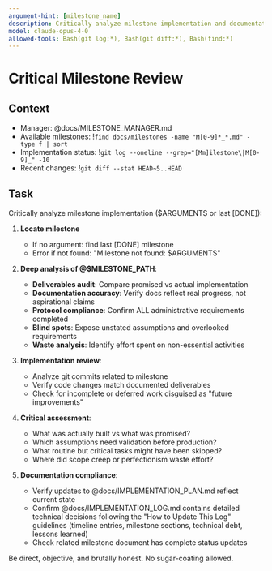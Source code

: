 ```yaml
---
argument-hint: [milestone_name]
description: Critically analyze milestone implementation and documentation
model: claude-opus-4-0
allowed-tools: Bash(git log:*), Bash(git diff:*), Bash(find:*)
---
```


# Critical Milestone Review

## Context
- Manager: @docs/MILESTONE_MANAGER.md
- Available milestones: !`find docs/milestones -name "M[0-9]*_*.md" -type f | sort`
- Implementation status: !`git log --oneline --grep="[Mm]ilestone\|M[0-9]_" -10`
- Recent changes: !`git diff --stat HEAD~5..HEAD`

## Task
Critically analyze milestone implementation ($ARGUMENTS or last [DONE]):

1. **Locate milestone**
   - If no argument: find last [DONE] milestone
   - Error if not found: "Milestone not found: $ARGUMENTS"

2. **Deep analysis of @$MILESTONE_PATH**:
   - **Deliverables audit**: Compare promised vs actual implementation
   - **Documentation accuracy**: Verify docs reflect real progress, not aspirational claims
   - **Protocol compliance**: Confirm ALL administrative requirements completed
   - **Blind spots**: Expose unstated assumptions and overlooked requirements
   - **Waste analysis**: Identify effort spent on non-essential activities

3. **Implementation review**:
   - Analyze git commits related to milestone
   - Verify code changes match documented deliverables
   - Check for incomplete or deferred work disguised as "future improvements"

4. **Critical assessment**:
   - What was actually built vs what was promised?
   - Which assumptions need validation before production?
   - What routine but critical tasks might have been skipped?
   - Where did scope creep or perfectionism waste effort?

5. **Documentation compliance**:
   - Verify updates to @docs/IMPLEMENTATION_PLAN.md reflect current state
   - Confirm @docs/IMPLEMENTATION_LOG.md contains detailed technical decisions following the "How to Update This Log" guidelines (timeline entries, milestone sections, technical debt, lessons learned)
   - Check related milestone document has complete status updates

Be direct, objective, and brutally honest. No sugar-coating allowed.
